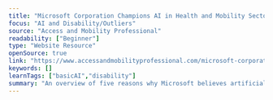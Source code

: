 ```yaml
---
title: "Microsoft Corporation Champions AI in Health and Mobility Sector"
focus: "AI and Disability/Outliers"
source: "Access and Mobility Professional"
readability: ["Beginner"]
type: "Website Resource"
openSource: true
link: "https://www.accessandmobilityprofessional.com/microsoft-corporation-champions-ai-in-health-and-mobility-sector/"
keywords: []
learnTags: ["basicAI","disability"]
summary: "An overview of five reasons why Microsoft believes artificial intelligence needs to be embraced, with a special focus on health and the disability community. "
---
```

